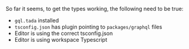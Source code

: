 So far it seems, to get the types working, the following need to be true:

- `gql.tada` installed
- `tsconfig.json` has plugin pointing to `packages/graphql` files
- Editor is using the correct tsconfig.json
- Editor is using workspace Typescript
